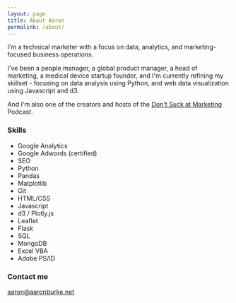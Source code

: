 ```yaml
---
layout: page
title: About Aaron
permalink: /about/
---
```


I'm a technical marketer with a focus on data, analytics, and marketing-focused business operations.

I've been a people manager, a global product manager, a head of marketing, a medical device startup founder, and I'm currently refining my skillset - focusing on data analysis using Python, and web data visualization using Javascript and d3.

And I'm also one of the creators and hosts of the [Don't Suck at Marketing](http://www.badmarketingmedia.com) Podcast.

### Skills

+ Google Analytics
+ Google Adwords (certified)
+ SEO
+ Python
+ Pandas
+ Matplotlib
+ Git
+ HTML/CSS
+ Javascript
+ d3 / Plotly.js
+ Leaflet
+ Flask
+ SQL
+ MongoDB
+ Excel VBA
+ Adobe PS/ID

### Contact me

aaron@aaronburke.net

